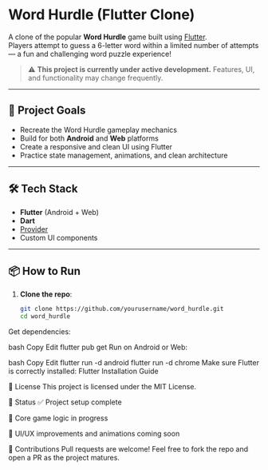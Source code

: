 # Word Hurdle (Flutter Clone)

A clone of the popular **Word Hurdle** game built using [Flutter](https://flutter.dev).  
Players attempt to guess a 6-letter word within a limited number of attempts — a fun and challenging word puzzle experience!

> ⚠️ **This project is currently under active development.** Features, UI, and functionality may change frequently.

---

## 🚀 Project Goals

- Recreate the Word Hurdle gameplay mechanics
- Build for both **Android** and **Web** platforms
- Create a responsive and clean UI using Flutter
- Practice state management, animations, and clean architecture

---

## 🛠️ Tech Stack

- **Flutter** (Android + Web)
- **Dart**
- [Provider](https://pub.dev/packages/provider)
- Custom UI components

---

## 📦 How to Run

1. **Clone the repo**:
   ```bash
   git clone https://github.com/yourusername/word_hurdle.git
   cd word_hurdle
Get dependencies:

bash
Copy
Edit
flutter pub get
Run on Android or Web:

bash
Copy
Edit
flutter run -d android
flutter run -d chrome
Make sure Flutter is correctly installed:
Flutter Installation Guide

📝 License
This project is licensed under the MIT License.

📌 Status
✅ Project setup complete

🚧 Core game logic in progress

🧪 UI/UX improvements and animations coming soon

🙌 Contributions
Pull requests are welcome! Feel free to fork the repo and open a PR as the project matures.

